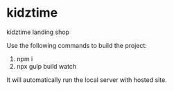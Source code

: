 # kidztime
kidztime landing shop

Use the following commands to build the project:
1) npm i
2) npx gulp build watch

It will automatically run the local server with hosted site. 
